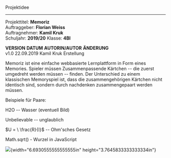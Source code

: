   Projektidee                                                             
  ---------------- ------------------- ------------------- -------------- --
  Projekttitel:    **Memoriz**                                            
  Auftraggeber:    **Florian Weiss**                                      
  Auftragnehmer:   **Kamil Kruk**                                         
  Schuljahr:       **2019/20**         Klasse:             **4BI**        
                                                                          
  **VERSION**      **DATUM**           **AUTORIN/AUTOR**   **ÄNDERUNG**   
  v1.0             22.09.2019          Kamil Kruk          Erstellung     
                                                                          

Memoriz ist eine einfache webbasierte Lernplattform in Form eines
Memories. Spieler müssen Zusammenpassende Kärtchen -- die zuerst
umgedreht werden müssen -- finden. Der Unterschied zu einem klassischen
Memoryspiel ist, dass die zusammengehörigen Kärtchen nicht identisch
sind, sondern durch nachdenken zusammengepaart werden müssen.

Beispiele für Paare:

H2O -- Wasser (eventuell Bild)

Unbelievable -- unglaublich

$U = \ \frac{R}{I}$ -- Ohm'sches Gesetz

Math.sqrt() - Wurzel in JavaScript

![](media/image1.png){width="6.6930555555555555in"
height="3.7645833333333334in"}
